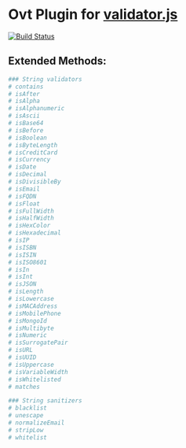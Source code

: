 Ovt Plugin for [validator.js](https://github.com/chriso/validator.js)
=====================================================================

[![Build Status](https://travis-ci.org/lyfeyaj/ovt-plugin-validator.svg?branch=master)](https://travis-ci.org/lyfeyaj/ovt-plugin-validator)

## Extended Methods:

```bash
### String validators
# contains
# isAfter
# isAlpha
# isAlphanumeric
# isAscii
# isBase64
# isBefore
# isBoolean
# isByteLength
# isCreditCard
# isCurrency
# isDate
# isDecimal
# isDivisibleBy
# isEmail
# isFQDN
# isFloat
# isFullWidth
# isHalfWidth
# isHexColor
# isHexadecimal
# isIP
# isISBN
# isISIN
# isISO8601
# isIn
# isInt
# isJSON
# isLength
# isLowercase
# isMACAddress
# isMobilePhone
# isMongoId
# isMultibyte
# isNumeric
# isSurrogatePair
# isURL
# isUUID
# isUppercase
# isVariableWidth
# isWhitelisted
# matches

### String sanitizers
# blacklist
# unescape
# normalizeEmail
# stripLow
# whitelist
```
